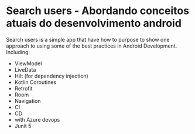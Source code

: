 # Search users - Abordando conceitos atuais do desenvolvimento android


Search users is a simple app that have how to purpose to show one approach to using some of the best practices in Android Development. Including:  

 * ViewModel
 * LiveData
 * Hilt (for dependency injection)
 * Kotlin Coroutines
 * Retrofit
 * Room
 * Navigation
 * CI
 * CD 
 * with Azure devops
 * Junit 5
 
 
